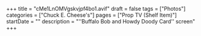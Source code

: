 +++
title = "cMe1LnOMVgskvjpf4bo1.avif"
draft = false
tags = ["Photos"]
categories = ["Chuck E. Cheese's"]
pages = ["Prop TV (Shelf Item)"]
startDate = ""
description = "''Buffalo Bob and Howdy Doody Card'' screen"
+++
